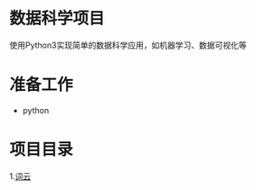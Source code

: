 # 数据科学项目
使用Python3实现简单的数据科学应用，如机器学习、数据可视化等

# 准备工作
+ python

# 项目目录
1.[词云](https://github.com/datadeng/DataScienceProjects/tree/master/01WordCloud)

